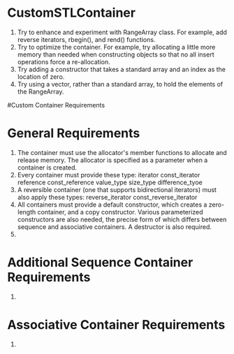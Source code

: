 # CustomSTLContainer
<ol>
  <li>Try to enhance and experiment with RangeArray class. For example, add reverse iterators, rbegin(), and rend() functions.</li>
  <li>Try to optimize the container. For example, try allocating a little more memory than needed when constructing objects so that no all insert operations force a re-allocation.</li>
  <li>Try adding a constructor that takes a standard array and an index as the location of zero.</li>
  <li>Try using a vector, rather than a standard array, to hold the elements of the RangeArray.</li>
</ol>
#Custom Container Requirements
<h1>General Requirements</h1>
<ol>
	<li>The container must use the allocator's member functions to allocate and release memory. The allocator is specified as a parameter when a container is created.</li>
	<li>Every container must provide these type:	iterator 	const_iterator	reference	 const_reference	value_type	size_type	difference_tyoe</li>
	<li>A reversible container (one that supports bidirectional iterators) must also apply these types:	reverse_iterator	const_reverse_iterator</li>
	<li>All containers must provide a default constructor, which creates a zero-length container, and a copy constructor. Various parameterized constructors are also needed, the precise form of which differs between sequence and associative containers. A destructor is also required.</li>
	<li></li>
</ol>
<h1>Additional Sequence Container Requirements</h1>
<ol>
	<li></li>
</ol>
<h1>Associative Container Requirements</h1>
<ol>
	<li></li>
</ol>